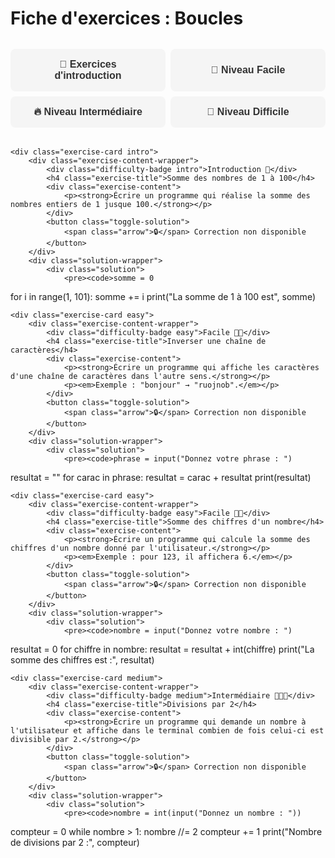 # Fiche d'exercices : Boucles

<style>
/* Styles pour les fiches d'exercices avec système de cartes et onglets */

.exercise-cards {
    display: flex;
    flex-direction: column;
    gap: 1rem;
    padding: 1rem 0;
    max-width: 100%;
}

/* Styles pour les contextes d'exercices difficiles */
.context-container {
    margin-bottom: 2rem;
    border: 2px solid #F44336;
    border-radius: 12px;
    overflow: hidden;
    background: rgba(244, 67, 54, 0.02);
}

.context-header {
    background: linear-gradient(135deg, #F44336 0%, #D32F2F 100%);
    color: white;
    padding: 1rem 1.5rem;
    cursor: pointer;
    display: flex;
    align-items: center;
    justify-content: space-between;
    font-weight: 600;
    font-size: 1.1rem;
    transition: all 0.3s ease;
    user-select: none;
}

.context-header:hover {
    background: linear-gradient(135deg, #D32F2F 0%, #B71C1C 100%);
    transform: translateY(-1px);
}

.context-header .arrow {
    font-size: 1.2rem;
    transition: transform 0.3s ease;
}

.context-header.active .arrow {
    transform: rotate(90deg);
}

.context-content {
    max-height: 0;
    overflow: hidden;
    transition: max-height 0.4s ease;
    background: white;
}

.context-content.show {
    max-height: 10000px;
    padding: 1rem;
}

.context-exercises {
    display: flex;
    flex-direction: column;
    gap: 1rem;
}

/* Uniformiser la hauteur des cartes d'exercices dans les contextes */
.context-exercises .exercise-card {
    min-height: 200px;
    align-items: stretch;
}

.context-exercises .exercise-content-wrapper {
    display: flex;
    flex-direction: column;
    justify-content: space-between;
    min-height: 100%;
}

.context-exercises .exercise-content {
    flex-grow: 1;
}

.context-exercises .toggle-solution {
    margin-top: auto;
    align-self: flex-start;
}

.exercise-card {
    background: var(--md-default-bg-color);
    border-radius: 8px;
    padding: 1rem;
    box-shadow: 0 2px 4px rgba(0, 0, 0, 0.1);
    transition: transform 0.3s ease, box-shadow 0.3s ease;
    border-left: 3px solid;
    width: 100%;
    max-width: 100%;
    min-height: fit-content;
}

.exercise-content-wrapper {
    width: 100%;
    display: flex;
    flex-direction: column;
}

/* Modal pour les solutions */
.solution-modal {
    display: none;
    position: fixed;
    z-index: 1000;
    left: 0;
    top: 0;
    width: 100%;
    height: 100%;
    background-color: rgba(0, 0, 0, 0.5);
    backdrop-filter: blur(3px);
}

.solution-modal.show {
    display: flex;
    align-items: center;
    justify-content: center;
    animation: fadeIn 0.3s ease;
}

.solution-content {
    background: var(--md-default-bg-color);
    border-radius: 12px;
    padding: 2rem;
    max-width: 80%;
    max-height: 80%;
    overflow-y: auto;
    box-shadow: 0 10px 30px rgba(0, 0, 0, 0.3);
    position: relative;
    animation: slideIn 0.3s ease;
}

.solution-close {
    position: absolute;
    top: 1rem;
    right: 1rem;
    background: #f44336;
    color: white;
    border: none;
    border-radius: 50%;
    width: 30px;
    height: 30px;
    cursor: pointer;
    font-size: 1.2rem;
    display: flex;
    align-items: center;
    justify-content: center;
    transition: background 0.3s ease;
}

.solution-close:hover {
    background: #d32f2f;
}

@keyframes fadeIn {
    from { opacity: 0; }
    to { opacity: 1; }
}

@keyframes slideIn {
    from { transform: translateY(-50px); opacity: 0; }
    to { transform: translateY(0); opacity: 1; }
}

.solution-wrapper {
    display: none;
}

.exercise-card.intro {
    border-left-color: #4CAF50;
}

.exercise-card.intro:hover {
    transform: translateY(-3px);
    box-shadow: 0 0 15px rgba(76, 175, 80, 0.4);
}

.exercise-card.easy {
    border-left-color: #2196F3;
}

.exercise-card.easy:hover {
    transform: translateY(-3px);
    box-shadow: 0 0 15px rgba(33, 150, 243, 0.4);
}

.exercise-card.medium {
    border-left-color: #FF9800;
}

.exercise-card.medium:hover {
    transform: translateY(-3px);
    box-shadow: 0 0 15px rgba(255, 152, 0, 0.4);
}

.exercise-card.hard {
    border-left-color: #F44336;
}

.exercise-card.hard:hover {
    transform: translateY(-3px);
    box-shadow: 0 0 15px rgba(244, 67, 54, 0.4);
}

.exercise-card.important {
    border-left-color: #ff8c42;
    background: linear-gradient(135deg, rgba(255, 140, 66, 0.05) 0%, rgba(255, 140, 66, 0.02) 100%);
}

.exercise-card.important:hover {
    transform: translateY(-3px);
    box-shadow: 0 0 15px rgba(255, 140, 66, 0.4);
}

.exercise-title {
    margin: 0 0 1rem 0;
    color: var(--md-primary-fg-color);
    font-size: 1.1rem;
    font-weight: 600;
}

.exercise-content {
    margin-bottom: 1rem;
    line-height: 1.6;
}

.difficulty-badge {
    display: inline-block;
    padding: 0.2rem 0.6rem;
    border-radius: 12px;
    font-size: 0.8rem;
    font-weight: 500;
    margin-bottom: 0.5rem;
}

.difficulty-badge.intro {
    background: rgba(76, 175, 80, 0.1);
    color: #4CAF50;
}

.difficulty-badge.easy {
    background: rgba(33, 150, 243, 0.1);
    color: #2196F3;
}

.difficulty-badge.medium {
    background: rgba(255, 152, 0, 0.1);
    color: #FF9800;
}

.difficulty-badge.hard {
    background: rgba(244, 67, 54, 0.1);
    color: #F44336;
}

.difficulty-badge.important {
    background: rgba(255, 140, 66, 0.1);
    color: #ff8c42;
}

.toggle-solution {
    background: #cccccc;
    color: #666666;
    border: none;
    padding: 0.6rem 1.2rem;
    border-radius: 8px;
    cursor: not-allowed;
    font-size: 0.9rem;
    font-weight: 500;
    transition: none;
    display: flex;
    align-items: center;
    gap: 0.5rem;
    margin-top: 1rem;
    opacity: 0.6;
}

.toggle-solution:hover {
    transform: none;
    box-shadow: none;
}

.toggle-solution.active {
    background: linear-gradient(135deg, #ff7f50 0%, #ff6347 100%);
}

.arrow {
    transition: transform 0.3s ease;
}

.solution {
    height: 100%;
    overflow-y: auto;
}

.solution pre {
    margin: 0;
    font-size: 0.85rem;
}

.section-tabs {
    display: flex;
    flex-wrap: wrap;
    gap: 0.5rem;
    margin: 2rem 0;
    padding: 0;
}

.section-tab {
    background: #f5f5f5;
    color: #333;
    border: none;
    padding: 1rem 1.5rem;
    border-radius: 8px;
    font-size: 1rem;
    font-weight: 600;
    cursor: pointer;
    transition: all 0.3s ease;
    flex: 1;
    min-width: 200px;
    text-align: center;
}

.section-tab:hover {
    background: #e0e0e0;
    transform: translateY(-2px);
}

.section-tab.active {
    background: linear-gradient(135deg, #ffb347 0%, #ff8c42 100%);
    color: white;
    box-shadow: 0 4px 12px rgba(255, 179, 71, 0.4);
}

.section-content {
    display: none;
    margin-top: 2rem;
    padding: 2rem;
    background: #fafafa;
    border-radius: 12px;
    border: 1px solid #e0e0e0;
}

.section-content.active {
    display: block;
}

/* JavaScript pour les fonctionnalités interactives */
.exercise-script {
    display: none;
}
</style>

<script>
// JavaScript pour les fonctionnalités interactives des fiches d'exercices

function toggleSolution(button) {
    // Fonction désactivée - les corrections ne sont pas disponibles
    return false;
}

function closeSolutionModal() {
    const modal = document.getElementById('solution-modal');
    if (modal) {
        modal.classList.remove('show');
        document.body.style.overflow = ''; // Restaurer le scroll de la page
    }
}

// Fermer la modal avec la touche Échap
document.addEventListener('keydown', function(e) {
    if (e.key === 'Escape') {
        closeSolutionModal();
    }
});

function showSection(sectionId) {
    // Masquer toutes les sections
    const allContents = document.querySelectorAll('.section-content');
    const allTabs = document.querySelectorAll('.section-tab');
    
    allContents.forEach(content => content.classList.remove('active'));
    allTabs.forEach(tab => tab.classList.remove('active'));
    
    // Afficher la section sélectionnée
    document.getElementById(sectionId).classList.add('active');
    event.target.classList.add('active');
}

function toggleContext(header) {
    const content = header.nextElementSibling;
    const arrow = header.querySelector('.arrow');
    
    if (content.classList.contains('show')) {
        content.classList.remove('show');
        header.classList.remove('active');
    } else {
        content.classList.add('show');
        header.classList.add('active');
    }
}

// Afficher la première section par défaut
document.addEventListener('DOMContentLoaded', function() {
    const firstTab = document.querySelector('.section-tab');
    if (firstTab) {
        firstTab.click();
    }
});
</script>

<div class="section-tabs">
    <button class="section-tab" onclick="showSection('intro-section')">🎯 Exercices d'introduction</button>
    <button class="section-tab" onclick="showSection('easy-section')">🌟 Niveau Facile</button>
    <button class="section-tab" onclick="showSection('medium-section')">🔥 Niveau Intermédiaire</button>
    <button class="section-tab" onclick="showSection('hard-section')">🚀 Niveau Difficile</button>
</div>

<div id="intro-section" class="section-content">
<div class="exercise-cards">
    <div class="exercise-card intro">
        <div class="exercise-content-wrapper">
            <div class="difficulty-badge intro">Introduction 🦊</div>
            <h4 class="exercise-title">Afficher les nombres de 1 à 100</h4>
            <div class="exercise-content">
                <p><strong>Écrire un programme qui affiche dans le terminal tous les nombres entre 1 et 100. (à l'aide d'une boucle for puis d'une boucle tant que).</strong></p>
            </div>
            <button class="toggle-solution">
                <span class="arrow">→</span> Correction non disponible
            </button>
        </div>
        <div class="solution-wrapper">
            <div class="solution">
                <pre><code># Utilisation d'une boucle for
for i in range(1, 101):
    print(i)

# Utilisation d'une boucle while
i = 1
while i <= 100:
    print(i)
    i += 1</code></pre>
            </div>
        </div>
    </div>

    <div class="exercise-card intro">
        <div class="exercise-content-wrapper">
            <div class="difficulty-badge intro">Introduction 🦊</div>
            <h4 class="exercise-title">Table de multiplication</h4>
            <div class="exercise-content">
                <p><strong>Écrire un programme qui prend un nombre entier et affiche sa table de multiplication (jusqu'à 10).</strong></p>
            </div>
            <button class="toggle-solution">
                <span class="arrow">🔒</span> Correction non disponible
            </button>
        </div>
        <div class="solution-wrapper">
            <div class="solution">
                <pre><code>nombre = int(input("Entrez un nombre entier : "))

for i in range(1, 11):
    print(i, "x", nombre, "=", i * nombre)</code></pre>
            </div>
        </div>
    </div>

    <div class="exercise-card intro">
        <div class="exercise-content-wrapper">
            <div class="difficulty-badge intro">Introduction 🦊</div>
            <h4 class="exercise-title">Somme des nombres de 1 à 100</h4>
            <div class="exercise-content">
                <p><strong>Écrire un programme qui réalise la somme des nombres entiers de 1 jusque 100.</strong></p>
            </div>
            <button class="toggle-solution">
                <span class="arrow">🔒</span> Correction non disponible
            </button>
        </div>
        <div class="solution-wrapper">
            <div class="solution">
                <pre><code>somme = 0
for i in range(1, 101):
    somme += i
print("La somme de 1 à 100 est", somme)</code></pre>
            </div>
        </div>
    </div>
</div>
</div>

<div id="easy-section" class="section-content">
<div class="exercise-cards">
    <div class="exercise-card easy">
        <div class="exercise-content-wrapper">
            <div class="difficulty-badge easy">Facile 🦊🦊</div>
            <h4 class="exercise-title">Afficher les nombres pairs entre 1 à 100</h4>
            <div class="exercise-content">
                <p><strong>Écrire un programme qui affiche dans le terminal tous les nombres pairs entre 1 et 100.</strong></p>
            </div>
            <button class="toggle-solution">
                <span class="arrow">🔒</span> Correction non disponible
            </button>
        </div>
        <div class="solution-wrapper">
            <div class="solution">
                <pre><code># Utilisation d'une boucle for
for i in range(1, 101):
    if i % 2 == 0:
        print(i)

# Utilisation d'une boucle while
i = 1
while i <= 100:
    if i % 2 == 0:
        print(i)
    i += 1</code></pre>
            </div>
        </div>
    </div>

    <div class="exercise-card easy">
        <div class="exercise-content-wrapper">
            <div class="difficulty-badge easy">Facile 🦊🦊</div>
            <h4 class="exercise-title">Compter les voyelles</h4>
            <div class="exercise-content">
                <p><strong>Écrire un programme qui lit une chaîne de caractères et affiche le nombre de voyelles présentes dans cette chaîne.</strong></p>
            </div>
            <button class="toggle-solution">
                <span class="arrow">🔒</span> Correction non disponible
            </button>
        </div>
        <div class="solution-wrapper">
            <div class="solution">
                <pre><code>phrase = input("Donnez votre phrase : ")
nb_voyelles = 0
for lettre in phrase:
    if lettre in 'aeiouyAEIOUY':
        nb_voyelles += 1
print("La phrase compte", nb_voyelles, "voyelles.")</code></pre>
            </div>
        </div>
    </div>

    <div class="exercise-card easy">
        <div class="exercise-content-wrapper">
            <div class="difficulty-badge easy">Facile 🦊🦊</div>
            <h4 class="exercise-title">Inverser une chaîne de caractères</h4>
            <div class="exercise-content">
                <p><strong>Écrire un programme qui affiche les caractères d'une chaîne de caractères dans l'autre sens.</strong></p>
                <p><em>Exemple : "bonjour" → "ruojnob".</em></p>
            </div>
            <button class="toggle-solution">
                <span class="arrow">🔒</span> Correction non disponible
            </button>
        </div>
        <div class="solution-wrapper">
            <div class="solution">
                <pre><code>phrase = input("Donnez votre phrase : ")
resultat = ""
for carac in phrase:
    resultat = carac + resultat
print(resultat)</code></pre>
            </div>
        </div>
    </div>

    <div class="exercise-card easy">
        <div class="exercise-content-wrapper">
            <div class="difficulty-badge easy">Facile 🦊🦊</div>
            <h4 class="exercise-title">Somme des chiffres d'un nombre</h4>
            <div class="exercise-content">
                <p><strong>Écrire un programme qui calcule la somme des chiffres d'un nombre donné par l'utilisateur.</strong></p>
                <p><em>Exemple : pour 123, il affichera 6.</em></p>
            </div>
            <button class="toggle-solution">
                <span class="arrow">🔒</span> Correction non disponible
            </button>
        </div>
        <div class="solution-wrapper">
            <div class="solution">
                <pre><code>nombre = input("Donnez votre nombre : ")
resultat = 0
for chiffre in nombre:
    resultat = resultat + int(chiffre)
print("La somme des chiffres est :", resultat)</code></pre>
            </div>
        </div>
    </div>
</div>
</div>

<div id="medium-section" class="section-content">
<div class="exercise-cards">
    <div class="exercise-card medium">
        <div class="exercise-content-wrapper">
            <div class="difficulty-badge medium">Intermédiaire 🦊🦊🦊</div>
            <h4 class="exercise-title">Boucle jusqu'à un nombre négatif</h4>
            <div class="exercise-content">
                <p><strong>Écrire un programme qui demande en boucle un nombre à l'utilisateur. Si le nombre est positif, la boucle continue, si le nombre est négatif, la boucle s'arrête.</strong></p>
            </div>
            <button class="toggle-solution">
                <span class="arrow">🔒</span> Correction non disponible
            </button>
        </div>
        <div class="solution-wrapper">
            <div class="solution">
                <pre><code>nombre = int(input("Donnez un nombre : "))
while nombre >= 0:
    nombre = int(input("Donnez un autre nombre : "))</code></pre>
            </div>
        </div>
    </div>

    <div class="exercise-card medium">
        <div class="exercise-content-wrapper">
            <div class="difficulty-badge medium">Intermédiaire 🦊🦊🦊</div>
            <h4 class="exercise-title">Multiples de 3</h4>
            <div class="exercise-content">
                <p><strong>Écrire un programme qui demande à l'utilisateur un nombre et affiche les multiples par 3 consécutifs.</strong></p>
                <p><em>Exemple : 1 → 3, 9, 27, 81...</em></p>
            </div>
            <button class="toggle-solution">
                <span class="arrow">🔒</span> Correction non disponible
            </button>
        </div>
        <div class="solution-wrapper">
            <div class="solution">
                <pre><code>nombre = int(input("Donnez un nombre : "))
for i in range(10):
    nombre *= 3
    print(nombre)</code></pre>
            </div>
        </div>
    </div>

    <div class="exercise-card medium">
        <div class="exercise-content-wrapper">
            <div class="difficulty-badge medium">Intermédiaire 🦊🦊🦊</div>
            <h4 class="exercise-title">Divisions par 2</h4>
            <div class="exercise-content">
                <p><strong>Écrire un programme qui demande un nombre à l'utilisateur et affiche dans le terminal combien de fois celui-ci est divisible par 2.</strong></p>
            </div>
            <button class="toggle-solution">
                <span class="arrow">🔒</span> Correction non disponible
            </button>
        </div>
        <div class="solution-wrapper">
            <div class="solution">
                <pre><code>nombre = int(input("Donnez un nombre : "))
compteur = 0
while nombre > 1:
    nombre //= 2
    compteur += 1
print("Nombre de divisions par 2 :", compteur)</code></pre>
            </div>
        </div>
    </div>
</div>
</div>

<div id="hard-section" class="section-content">
<div class="exercise-cards">
    <div class="exercise-card hard">
        <div class="exercise-content-wrapper">
            <div class="difficulty-badge hard">Difficile 🦊🦊🦊🦊</div>
            <h4 class="exercise-title">Diviseurs et nombres premiers</h4>
            <div class="exercise-content">
                <p><strong>Écrire un programme qui demande un nombre <code>n</code> à un utilisateur et affiche dans le terminal ses diviseurs (autre que lui-même et 1). S'il n'en a aucun, affiche : "<code>Aucun diviseur, n est premier.</code>"</strong></p>
            </div>
            <button class="toggle-solution">
                <span class="arrow">🔒</span> Correction non disponible
            </button>
        </div>
        <div class="solution-wrapper">
            <div class="solution">
                <pre><code>nombre = int(input("Donnez un nombre : "))
for i in range(2, nombre):
    if nombre % i == 0:
        print(i, " divise ", nombre)</code></pre>
            </div>
        </div>
    </div>

    <div class="exercise-card hard">
        <div class="exercise-content-wrapper">
            <div class="difficulty-badge hard">Difficile 🦊🦊🦊🦊</div>
            <h4 class="exercise-title">Conjecture de Syracuse</h4>
            <div class="exercise-content">
                <p><strong>Écrire un programme qui réalise la conjecture de Syracuse pour un nombre demandé par l'utilisateur. Tant que le nombre n'est pas 1, s'il est pair, on le divise par 2 sinon on le multiplie par 3 et on ajoute 1.</strong></p>
                <p><em>Exemple : 10 → 5 → 16 → 8 → 4 → 2 → 1</em></p>
            </div>
            <button class="toggle-solution">
                <span class="arrow">🔒</span> Correction non disponible
            </button>
        </div>
        <div class="solution-wrapper">
            <div class="solution">
                <pre><code>nombre = int(input("Donnez un nombre : "))
while nombre != 1:
    print(nombre)
    if nombre % 2 == 0:
        nombre = nombre // 2
    else:
        nombre = nombre * 3 + 1
print(1)</code></pre>
            </div>
        </div>
    </div>
</div>
</div>